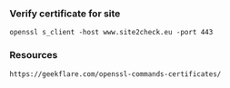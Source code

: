 
### Verify certificate for site
```
openssl s_client -host www.site2check.eu -port 443
```

### Resources
```
https://geekflare.com/openssl-commands-certificates/
```
